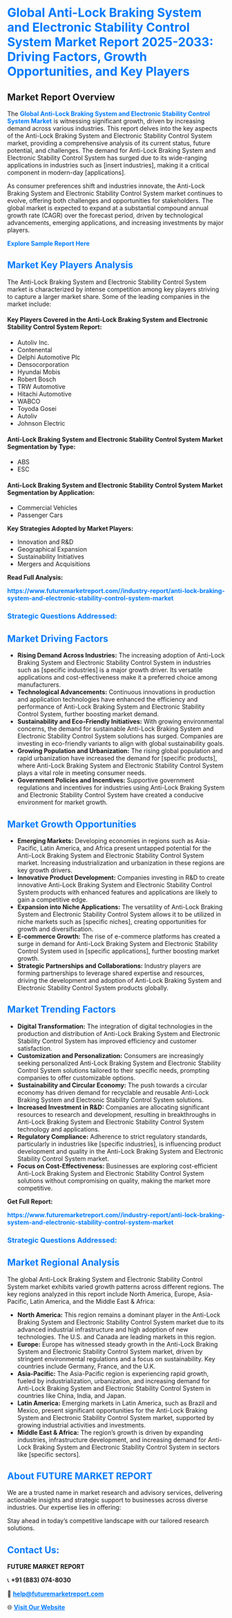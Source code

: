 <h1 style="color: #007BFF;">Global Anti-Lock Braking System and Electronic Stability Control System Market Report 2025-2033: Driving Factors, Growth Opportunities, and Key Players</h1>

<section id="overview">
<h2>Market Report Overview</h2>
<p>The <a href="https://www.futuremarketreport.com//industry-report/anti-lock-braking-system-and-electronic-stability-control-system-market" style="color: #007BFF; text-decoration: none;"><strong>Global Anti-Lock Braking System and Electronic Stability Control System Market</strong></a> is witnessing significant growth, driven by increasing demand across various industries. This report delves into the key aspects of the Anti-Lock Braking System and Electronic Stability Control System market, providing a comprehensive analysis of its current status, future potential, and challenges. The demand for Anti-Lock Braking System and Electronic Stability Control System has surged due to its wide-ranging applications in industries such as [insert industries], making it a critical component in modern-day [applications].</p>
<p>As consumer preferences shift and industries innovate, the Anti-Lock Braking System and Electronic Stability Control System market continues to evolve, offering both challenges and opportunities for stakeholders. The global market is expected to expand at a substantial compound annual growth rate (CAGR) over the forecast period, driven by technological advancements, emerging applications, and increasing investments by major players.</p>
</section>

<section id="overview">
<p><a href="https://www.futuremarketreport.com//request-sample/reportId=91173" style="color: #007BFF; text-decoration: none;"><strong>Explore Sample Report Here</strong></a></p>
</section>

<section id="key-players">
<h2 style="color: #007BFF;">Market Key Players Analysis</h2>
<p>The Anti-Lock Braking System and Electronic Stability Control System market is characterized by intense competition among key players striving to capture a larger market share. Some of the leading companies in the market include:</p>
<h4>Key Players Covered in the Anti-Lock Braking System and Electronic Stability Control System Report:</h4>
<ul><li>Autoliv Inc.</li><li>Contenental</li><li>Delphi Automotive Plc</li><li>Densocorporation</li><li>Hyundai Mobis</li><li>Robert Bosch</li><li>TRW Automotive</li><li>Hitachi Automotive</li><li>WABCO</li><li>Toyoda Gosei</li><li>Autoliv</li><li>Johnson Electric</li></ul>
<h4>Anti-Lock Braking System and Electronic Stability Control System Market Segmentation by Type:</h4>
<ul><li>ABS</li><li>ESC</li></ul>

<h4>Anti-Lock Braking System and Electronic Stability Control System Market Segmentation by Application:</h4>
<ul><li>Commercial Vehicles</li><li>Passenger Cars</li></ul>
<p><strong>Key Strategies Adopted by Market Players:</strong></p>
<ul>
<li>Innovation and R&D</li>
<li>Geographical Expansion</li>
<li>Sustainability Initiatives</li>
<li>Mergers and Acquisitions</li>
</ul>
</section>

<section>
<p><strong>Read Full Analysis: </strong></p><a href="https://www.futuremarketreport.com//industry-report/anti-lock-braking-system-and-electronic-stability-control-system-market" style="color: #007BFF; text-decoration: none;"><strong>https://www.futuremarketreport.com//industry-report/anti-lock-braking-system-and-electronic-stability-control-system-market</strong></a>
<h3 style="color: #007BFF;">Strategic Questions Addressed:</h3>
</section>

<section id="driving-factors">
<h2 style="color: #007BFF;">Market Driving Factors</h2>
<ul>
<li><strong>Rising Demand Across Industries:</strong> The increasing adoption of Anti-Lock Braking System and Electronic Stability Control System in industries such as [specific industries] is a major growth driver. Its versatile applications and cost-effectiveness make it a preferred choice among manufacturers.</li>
<li><strong>Technological Advancements:</strong> Continuous innovations in production and application technologies have enhanced the efficiency and performance of Anti-Lock Braking System and Electronic Stability Control System, further boosting market demand.</li>
<li><strong>Sustainability and Eco-Friendly Initiatives:</strong> With growing environmental concerns, the demand for sustainable Anti-Lock Braking System and Electronic Stability Control System solutions has surged. Companies are investing in eco-friendly variants to align with global sustainability goals.</li>
<li><strong>Growing Population and Urbanization:</strong> The rising global population and rapid urbanization have increased the demand for [specific products], where Anti-Lock Braking System and Electronic Stability Control System plays a vital role in meeting consumer needs.</li>
<li><strong>Government Policies and Incentives:</strong> Supportive government regulations and incentives for industries using Anti-Lock Braking System and Electronic Stability Control System have created a conducive environment for market growth.</li>
</ul>
</section>

<section id="growth-opportunities">
<h2 style="color: #007BFF;">Market Growth Opportunities</h2>
<ul>
<li><strong>Emerging Markets:</strong> Developing economies in regions such as Asia-Pacific, Latin America, and Africa present untapped potential for the Anti-Lock Braking System and Electronic Stability Control System market. Increasing industrialization and urbanization in these regions are key growth drivers.</li>
<li><strong>Innovative Product Development:</strong> Companies investing in R&D to create innovative Anti-Lock Braking System and Electronic Stability Control System products with enhanced features and applications are likely to gain a competitive edge.</li>
<li><strong>Expansion into Niche Applications:</strong> The versatility of Anti-Lock Braking System and Electronic Stability Control System allows it to be utilized in niche markets such as [specific niches], creating opportunities for growth and diversification.</li>
<li><strong>E-commerce Growth:</strong> The rise of e-commerce platforms has created a surge in demand for Anti-Lock Braking System and Electronic Stability Control System used in [specific applications], further boosting market growth.</li>
<li><strong>Strategic Partnerships and Collaborations:</strong> Industry players are forming partnerships to leverage shared expertise and resources, driving the development and adoption of Anti-Lock Braking System and Electronic Stability Control System products globally.</li>
</ul>
</section>

<section id="trending-factors">
<h2 style="color: #007BFF;">Market Trending Factors</h2>
<ul>
<li><strong>Digital Transformation:</strong> The integration of digital technologies in the production and distribution of Anti-Lock Braking System and Electronic Stability Control System has improved efficiency and customer satisfaction.</li>
<li><strong>Customization and Personalization:</strong> Consumers are increasingly seeking personalized Anti-Lock Braking System and Electronic Stability Control System solutions tailored to their specific needs, prompting companies to offer customizable options.</li>
<li><strong>Sustainability and Circular Economy:</strong> The push towards a circular economy has driven demand for recyclable and reusable Anti-Lock Braking System and Electronic Stability Control System solutions.</li>
<li><strong>Increased Investment in R&D:</strong> Companies are allocating significant resources to research and development, resulting in breakthroughs in Anti-Lock Braking System and Electronic Stability Control System technology and applications.</li>
<li><strong>Regulatory Compliance:</strong> Adherence to strict regulatory standards, particularly in industries like [specific industries], is influencing product development and quality in the Anti-Lock Braking System and Electronic Stability Control System market.</li>
<li><strong>Focus on Cost-Effectiveness:</strong> Businesses are exploring cost-efficient Anti-Lock Braking System and Electronic Stability Control System solutions without compromising on quality, making the market more competitive.</li>
</ul>
</section>

<section>
<p><strong>Get Full Report: </strong></p><a href="https://www.futuremarketreport.com//industry-report/anti-lock-braking-system-and-electronic-stability-control-system-market" style="color: #007BFF; text-decoration: none;"><strong>https://www.futuremarketreport.com//industry-report/anti-lock-braking-system-and-electronic-stability-control-system-market</strong></a>
<h3 style="color: #007BFF;">Strategic Questions Addressed:</h3>
</section>


<section id="regional-analysis">
<h2 style="color: #007BFF;">Market Regional Analysis</h2>
<p>The global Anti-Lock Braking System and Electronic Stability Control System market exhibits varied growth patterns across different regions. The key regions analyzed in this report include North America, Europe, Asia-Pacific, Latin America, and the Middle East & Africa:</p>
<ul>
<li><strong>North America:</strong> This region remains a dominant player in the Anti-Lock Braking System and Electronic Stability Control System market due to its advanced industrial infrastructure and high adoption of new technologies. The U.S. and Canada are leading markets in this region.</li>
<li><strong>Europe:</strong> Europe has witnessed steady growth in the Anti-Lock Braking System and Electronic Stability Control System market, driven by stringent environmental regulations and a focus on sustainability. Key countries include Germany, France, and the U.K.</li>
<li><strong>Asia-Pacific:</strong> The Asia-Pacific region is experiencing rapid growth, fueled by industrialization, urbanization, and increasing demand for Anti-Lock Braking System and Electronic Stability Control System in countries like China, India, and Japan.</li>
<li><strong>Latin America:</strong> Emerging markets in Latin America, such as Brazil and Mexico, present significant opportunities for the Anti-Lock Braking System and Electronic Stability Control System market, supported by growing industrial activities and investments.</li>
<li><strong>Middle East & Africa:</strong> The region’s growth is driven by expanding industries, infrastructure development, and increasing demand for Anti-Lock Braking System and Electronic Stability Control System in sectors like [specific sectors].</li>
</ul>
</section>

<footer>
<h2 style="color: #007BFF;">About FUTURE MARKET REPORT</h2>
<p>We are a trusted name in market research and advisory services, delivering actionable insights and strategic support to businesses across diverse industries. Our expertise lies in offering:</p>

<p>Stay ahead in today’s competitive landscape with our tailored research solutions.</p>

<h2 style="color: #007BFF;">Contact Us:</h2>
<p><strong>FUTURE MARKET REPORT</strong></p>
<p>📞 <strong>+91 (883) 074-8030</strong></p>
<p>📧 <strong><a href="mailto:help@futuremarketreport.com" style="color: #007BFF;">help@futuremarketreport.com</a></strong></p>
<p>🌐 <strong><a href="https://www.futuremarketreport.com/" style="color: #007BFF;">Visit Our Website</a></strong></p>
</footer>